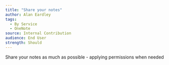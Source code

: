 ```yaml
---
title: "Share your notes"
author: Alan Eardley
tags: 
  - By Service
  - OneNote
source: Internal Contribution
audience: End User
strength: Should
---
```

Share your notes as much as possible - applying permissions when needed